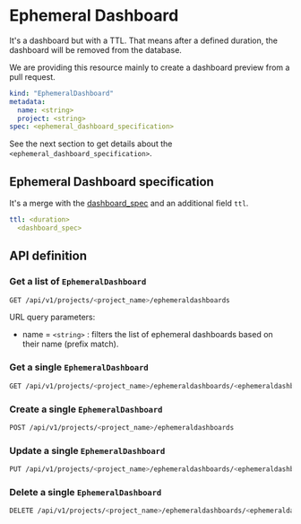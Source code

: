# Ephemeral Dashboard

It's a dashboard but with a TTL. That means after a defined duration, the dashboard will be removed from the database.

We are providing this resource mainly to create a dashboard preview from a pull request.

```yaml
kind: "EphemeralDashboard"
metadata:
  name: <string>
  project: <string>
spec: <ephemeral_dashboard_specification>
```

See the next section to get details about the `<ephemeral_dashboard_specification>`.

## Ephemeral Dashboard specification

It's a merge with the [dashboard_spec](./dashboard.md#dashboard-specification) and an additional field `ttl`.

```yaml
ttl: <duration>
  <dashboard_spec>
```

## API definition

### Get a list of `EphemeralDashboard`

```bash
GET /api/v1/projects/<project_name>/ephemeraldashboards
```

URL query parameters:

- name = `<string>` : filters the list of ephemeral dashboards based on their name (prefix match).

### Get a single `EphemeralDashboard`

```bash
GET /api/v1/projects/<project_name>/ephemeraldashboards/<ephemeraldashboard_name>
```

### Create a single `EphemeralDashboard`

```bash
POST /api/v1/projects/<project_name>/ephemeraldashboards
```

### Update a single `EphemeralDashboard`

```bash
PUT /api/v1/projects/<project_name>/ephemeraldashboards/<ephemeraldashboard_name>
```

### Delete a single `EphemeralDashboard`

```bash
DELETE /api/v1/projects/<project_name>/ephemeraldashboards/<ephemeraldashboard_name>
```